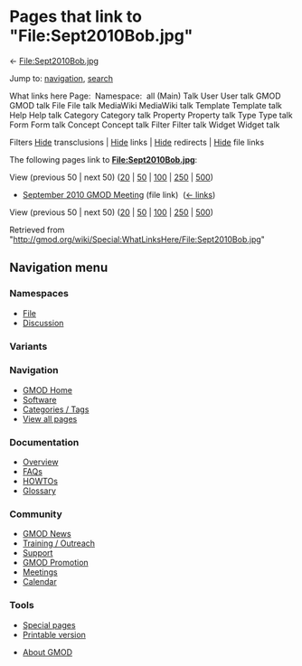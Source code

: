 <div id="mw-page-base" class="noprint">

</div>

<div id="mw-head-base" class="noprint">

</div>

<div id="content" class="mw-body" role="main">

<span id="top"></span>

<div id="mw-js-message" style="display:none;">

</div>



# <span dir="auto">Pages that link to "File:Sept2010Bob.jpg"</span>

<div id="bodyContent">

<div id="contentSub">

←
[File:Sept2010Bob.jpg](/wiki/File:Sept2010Bob.jpg "File:Sept2010Bob.jpg")

</div>

<div id="jump-to-nav" class="mw-jump">

Jump to: [navigation](#mw-navigation), [search](#p-search)

</div>

<div id="mw-content-text">

What links here Page:  Namespace:  all (Main) Talk User User talk GMOD
GMOD talk File File talk MediaWiki MediaWiki talk Template Template talk
Help Help talk Category Category talk Property Property talk Type Type
talk Form Form talk Concept Concept talk Filter Filter talk Widget
Widget talk

Filters
[Hide](/mediawiki/index.php?title=Special:WhatLinksHere/File:Sept2010Bob.jpg&hidetrans=1 "Special:WhatLinksHere/File:Sept2010Bob.jpg")
transclusions \|
[Hide](/mediawiki/index.php?title=Special:WhatLinksHere/File:Sept2010Bob.jpg&hidelinks=1 "Special:WhatLinksHere/File:Sept2010Bob.jpg")
links \|
[Hide](/mediawiki/index.php?title=Special:WhatLinksHere/File:Sept2010Bob.jpg&hideredirs=1 "Special:WhatLinksHere/File:Sept2010Bob.jpg")
redirects \|
[Hide](/mediawiki/index.php?title=Special:WhatLinksHere/File:Sept2010Bob.jpg&hideimages=1 "Special:WhatLinksHere/File:Sept2010Bob.jpg")
file links

The following pages link to
**[File:Sept2010Bob.jpg](/wiki/File:Sept2010Bob.jpg "File:Sept2010Bob.jpg")**:

View (previous 50 \| next 50)
([20](/mediawiki/index.php?title=Special:WhatLinksHere/File:Sept2010Bob.jpg&limit=20 "Special:WhatLinksHere/File:Sept2010Bob.jpg")
\|
[50](/mediawiki/index.php?title=Special:WhatLinksHere/File:Sept2010Bob.jpg&limit=50 "Special:WhatLinksHere/File:Sept2010Bob.jpg")
\|
[100](/mediawiki/index.php?title=Special:WhatLinksHere/File:Sept2010Bob.jpg&limit=100 "Special:WhatLinksHere/File:Sept2010Bob.jpg")
\|
[250](/mediawiki/index.php?title=Special:WhatLinksHere/File:Sept2010Bob.jpg&limit=250 "Special:WhatLinksHere/File:Sept2010Bob.jpg")
\|
[500](/mediawiki/index.php?title=Special:WhatLinksHere/File:Sept2010Bob.jpg&limit=500 "Special:WhatLinksHere/File:Sept2010Bob.jpg"))

- [September 2010 GMOD
  Meeting](/wiki/September_2010_GMOD_Meeting "September 2010 GMOD Meeting")
  (file link) ‎ <span class="mw-whatlinkshere-tools">([←
  links](/mediawiki/index.php?title=Special:WhatLinksHere&target=September+2010+GMOD+Meeting "Special:WhatLinksHere"))</span>

View (previous 50 \| next 50)
([20](/mediawiki/index.php?title=Special:WhatLinksHere/File:Sept2010Bob.jpg&limit=20 "Special:WhatLinksHere/File:Sept2010Bob.jpg")
\|
[50](/mediawiki/index.php?title=Special:WhatLinksHere/File:Sept2010Bob.jpg&limit=50 "Special:WhatLinksHere/File:Sept2010Bob.jpg")
\|
[100](/mediawiki/index.php?title=Special:WhatLinksHere/File:Sept2010Bob.jpg&limit=100 "Special:WhatLinksHere/File:Sept2010Bob.jpg")
\|
[250](/mediawiki/index.php?title=Special:WhatLinksHere/File:Sept2010Bob.jpg&limit=250 "Special:WhatLinksHere/File:Sept2010Bob.jpg")
\|
[500](/mediawiki/index.php?title=Special:WhatLinksHere/File:Sept2010Bob.jpg&limit=500 "Special:WhatLinksHere/File:Sept2010Bob.jpg"))

</div>

<div class="printfooter">

Retrieved from
"<http://gmod.org/wiki/Special:WhatLinksHere/File:Sept2010Bob.jpg>"

</div>

<div id="catlinks" class="catlinks catlinks-allhidden">

</div>

<div class="visualClear">

</div>

</div>

</div>

<div id="mw-navigation">

## Navigation menu

<div id="mw-head">



<div id="left-navigation">

<div id="p-namespaces" class="vectorTabs" role="navigation"
aria-labelledby="p-namespaces-label">

### Namespaces

- <span id="ca-nstab-image"><a href="/wiki/File:Sept2010Bob.jpg" accesskey="c"
  title="View the file page [c]">File</a></span>
- <span id="ca-talk"><a
  href="/mediawiki/index.php?title=File_talk:Sept2010Bob.jpg&amp;action=edit&amp;redlink=1"
  accesskey="t"
  title="Discussion about the content page [t]">Discussion</a></span>

</div>

<div id="p-variants" class="vectorMenu emptyPortlet" role="navigation"
aria-labelledby="p-variants-label">

### 

### Variants[](#)

<div class="menu">

</div>

</div>

</div>





</div>

</div>

</div>

<div id="mw-panel">

<div id="p-logo" role="banner">

<a href="/wiki/Main_Page"
style="background-image: url(http://gmod.org/images/GMOD-cogs.png);"
title="Visit the main page"></a>

</div>

<div id="p-Navigation" class="portal" role="navigation"
aria-labelledby="p-Navigation-label">

### Navigation

<div class="body">

- <span id="n-GMOD-Home">[GMOD Home](/wiki/Main_Page)</span>
- <span id="n-Software">[Software](/wiki/GMOD_Components)</span>
- <span id="n-Categories-.2F-Tags">[Categories /
  Tags](/wiki/Categories)</span>
- <span id="n-View-all-pages">[View all
  pages](/wiki/Special:AllPages)</span>

</div>

</div>

<div id="p-Documentation" class="portal" role="navigation"
aria-labelledby="p-Documentation-label">

### Documentation

<div class="body">

- <span id="n-Overview">[Overview](/wiki/Overview)</span>
- <span id="n-FAQs">[FAQs](/wiki/Category:FAQ)</span>
- <span id="n-HOWTOs">[HOWTOs](/wiki/Category:HOWTO)</span>
- <span id="n-Glossary">[Glossary](/wiki/Glossary)</span>

</div>

</div>

<div id="p-Community" class="portal" role="navigation"
aria-labelledby="p-Community-label">

### Community

<div class="body">

- <span id="n-GMOD-News">[GMOD News](/wiki/GMOD_News)</span>
- <span id="n-Training-.2F-Outreach">[Training /
  Outreach](/wiki/Training_and_Outreach)</span>
- <span id="n-Support">[Support](/wiki/Support)</span>
- <span id="n-GMOD-Promotion">[GMOD
  Promotion](/wiki/GMOD_Promotion)</span>
- <span id="n-Meetings">[Meetings](/wiki/Meetings)</span>
- <span id="n-Calendar">[Calendar](/wiki/Calendar)</span>

</div>

</div>

<div id="p-tb" class="portal" role="navigation"
aria-labelledby="p-tb-label">

### Tools

<div class="body">

- <span id="t-specialpages"><a href="/wiki/Special:SpecialPages" accesskey="q"
  title="A list of all special pages [q]">Special pages</a></span>
- <span id="t-print"><a
  href="/mediawiki/index.php?title=Special:WhatLinksHere/File:Sept2010Bob.jpg&amp;printable=yes"
  rel="alternate" accesskey="p"
  title="Printable version of this page [p]">Printable version</a></span>

</div>

</div>

</div>

</div>

<div id="footer" role="contentinfo">

- <span id="footer-places-about">[About
  GMOD](/wiki/GMOD:About "GMOD:About")</span>

<!-- -->






</div>
